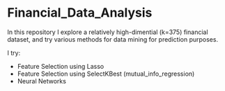 # Financial_Data_Analysis

In this repository I explore a relatively high-dimential (k=375) financial dataset, and try various methods for data mining for prediction purposes.

I try:
- Feature Selection using Lasso
- Feature Selection using SelectKBest (mutual_info_regression)
- Neural Networks

  
